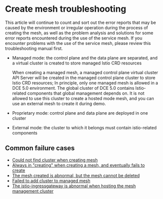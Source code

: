 # Create mesh troubleshooting

This article will continue to count and sort out the error reports that may be caused by the environment or irregular operation during the process of creating the mesh, as well as the problem analysis and solutions for some error reports encountered during the use of the service mesh.
If you encounter problems with the use of the service mesh, please review this troubleshooting manual first.

- Managed mode: the control plane and the data plane are separated, and a virtual cluster is created to store managed Istio CRD resources

     When creating a managed mesh, a managed control plane virtual cluster API Server will be created in the managed control plane cluster to store Istio CRD resources;
     In principle, only one managed mesh is allowed in a DCE 5.0 environment.
     The global cluster of DCE 5.0 contains Istio-related components that global management depends on.
     It is not allowed to use this cluster to create a hosted mode mesh, and you can use an external mesh to create it during demo.

- Proprietary mode: control plane and data plane are deployed in one cluster
- External mode: the cluster to which it belongs must contain istio-related components

## Common failure cases

- [Could not find cluster when creating mesh](./cannot-find-cluster.md)
- [Always in "creating" when creating a mesh, and eventually fails to create](./always-in-creating.md)
- [The mesh created is abnormal, but the mesh cannot be deleted](./failed-to-delete.md)
- [Failed to add cluster to managed mesh](./failed-to-add-cluster.md)
- [The istio-ingressgateway is abnormal when hosting the mesh management cluster](./hosted-mesh-errors.md)
